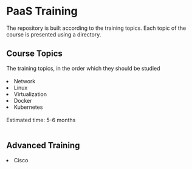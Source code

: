 <h1> PaaS Training </h1>
The repository is built according to the training topics. Each topic of the course is presented using a directory.

<h2>Course Topics</h2>
The training topics, in the order which they should be studied
<br></br>
<li> Network
<li> Linux
<li> Virtualization
<li> Docker
<li> Kubernetes
<br></br>
Estimated time: 5-6 months
<br></br>

<h2> Advanced Training</h2>
<li> Cisco
